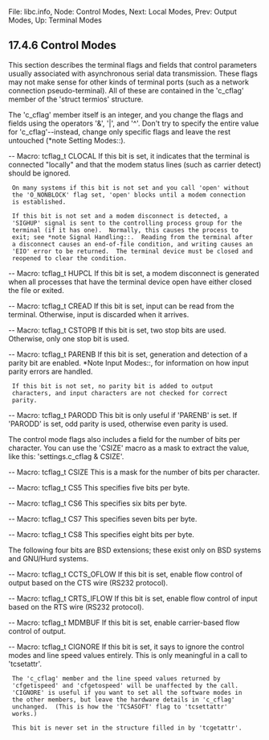 File: libc.info,  Node: Control Modes,  Next: Local Modes,  Prev: Output Modes,  Up: Terminal Modes

17.4.6 Control Modes
--------------------

This section describes the terminal flags and fields that control
parameters usually associated with asynchronous serial data
transmission.  These flags may not make sense for other kinds of
terminal ports (such as a network connection pseudo-terminal).  All of
these are contained in the 'c_cflag' member of the 'struct termios'
structure.

   The 'c_cflag' member itself is an integer, and you change the flags
and fields using the operators '&', '|', and '^'.  Don't try to specify
the entire value for 'c_cflag'--instead, change only specific flags and
leave the rest untouched (*note Setting Modes::).

 -- Macro: tcflag_t CLOCAL
     If this bit is set, it indicates that the terminal is connected
     "locally" and that the modem status lines (such as carrier detect)
     should be ignored.

     On many systems if this bit is not set and you call 'open' without
     the 'O_NONBLOCK' flag set, 'open' blocks until a modem connection
     is established.

     If this bit is not set and a modem disconnect is detected, a
     'SIGHUP' signal is sent to the controlling process group for the
     terminal (if it has one).  Normally, this causes the process to
     exit; see *note Signal Handling::.  Reading from the terminal after
     a disconnect causes an end-of-file condition, and writing causes an
     'EIO' error to be returned.  The terminal device must be closed and
     reopened to clear the condition.

 -- Macro: tcflag_t HUPCL
     If this bit is set, a modem disconnect is generated when all
     processes that have the terminal device open have either closed the
     file or exited.

 -- Macro: tcflag_t CREAD
     If this bit is set, input can be read from the terminal.
     Otherwise, input is discarded when it arrives.

 -- Macro: tcflag_t CSTOPB
     If this bit is set, two stop bits are used.  Otherwise, only one
     stop bit is used.

 -- Macro: tcflag_t PARENB
     If this bit is set, generation and detection of a parity bit are
     enabled.  *Note Input Modes::, for information on how input parity
     errors are handled.

     If this bit is not set, no parity bit is added to output
     characters, and input characters are not checked for correct
     parity.

 -- Macro: tcflag_t PARODD
     This bit is only useful if 'PARENB' is set.  If 'PARODD' is set,
     odd parity is used, otherwise even parity is used.

   The control mode flags also includes a field for the number of bits
per character.  You can use the 'CSIZE' macro as a mask to extract the
value, like this: 'settings.c_cflag & CSIZE'.

 -- Macro: tcflag_t CSIZE
     This is a mask for the number of bits per character.

 -- Macro: tcflag_t CS5
     This specifies five bits per byte.

 -- Macro: tcflag_t CS6
     This specifies six bits per byte.

 -- Macro: tcflag_t CS7
     This specifies seven bits per byte.

 -- Macro: tcflag_t CS8
     This specifies eight bits per byte.

   The following four bits are BSD extensions; these exist only on BSD
systems and GNU/Hurd systems.

 -- Macro: tcflag_t CCTS_OFLOW
     If this bit is set, enable flow control of output based on the CTS
     wire (RS232 protocol).

 -- Macro: tcflag_t CRTS_IFLOW
     If this bit is set, enable flow control of input based on the RTS
     wire (RS232 protocol).

 -- Macro: tcflag_t MDMBUF
     If this bit is set, enable carrier-based flow control of output.

 -- Macro: tcflag_t CIGNORE
     If this bit is set, it says to ignore the control modes and line
     speed values entirely.  This is only meaningful in a call to
     'tcsetattr'.

     The 'c_cflag' member and the line speed values returned by
     'cfgetispeed' and 'cfgetospeed' will be unaffected by the call.
     'CIGNORE' is useful if you want to set all the software modes in
     the other members, but leave the hardware details in 'c_cflag'
     unchanged.  (This is how the 'TCSASOFT' flag to 'tcsettattr'
     works.)

     This bit is never set in the structure filled in by 'tcgetattr'.

